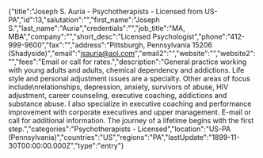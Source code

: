 {"title":"Joseph S. Auria - Psychotherapists - Licensed from US-PA","id":13,"salutation":"","first_name":"Joseph S.","last_name":"Auria","credentials":"","job_title":"MA, MBA","company":"","short_desc":"Licensed Psychologist","phone":"412-999-9600","fax":"","address":"Pittsburgh, Pennsylvania 15206 (Shadyside)","email":"jsauria@aol.com","email2":"","website":"","website2":"","fees":"Email or call for rates.","description":"General practice working with young adults and adults, chemical dependency and addictions.  Life style and personal adjustment issues are a specialty. Other areas of focus include\nrelationships, depression, anxiety, survivors of abuse, HIV adjustment, career counseling, executive coaching, addictions and substance abuse. I also specialize in executive coaching and performance improvement with corporate executives and upper management.  E-mail or call for additional information. The journey of a lifetime begins with the first step.","categories":"Psychotherapists - Licensed","location":"US-PA (Pennsylvania)","countries":"US","regions":"PA","lastUpdate":"1899-11-30T00:00:00.000Z","type":"entry"}
